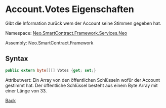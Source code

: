 # Account.Votes Eigenschaften

Gibt die Information zurück wem der Account seine Stimmen gegeben hat. 

Namespace: [Neo.SmartContract.Framework.Services.Neo](../../neo.md)

Assembly: Neo.SmartContract.Framework

## Syntax

```c#
public extern byte[][] Votes {get; set;}
```

Attributwert: Ein Array von den öffentlichen Schlüsseln wofür der Account gestimmt hat. Der öffentliche Schlüssel besteht aus einem Byte Array mit einer Länge von 33.



[Back](../Account.md)
